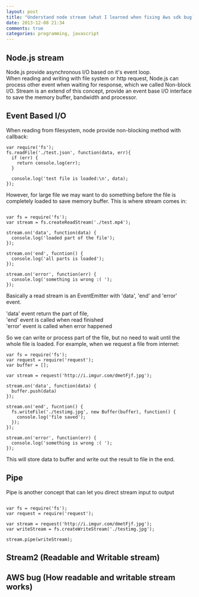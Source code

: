 ```yaml
---
layout: post
title: "Understand node stream (what I learned when fixing Aws sdk bug)"
date: 2013-12-08 21:34
comments: true
categories: programming, javascript
---
```


## Node.js stream

Node.js provide asynchronous I/O based on it's event loop.  
When reading and writing with file system or http request,
Node.js can process other event when waiting for response, which we called Non-block I/O.
Stream is an extend of this concept, provide an event base I/O interface to
save the memory buffer, bandwidth and processor.

## Event Based I/O

When reading from filesystem, node provide non-blocking method with callback:

```
var require('fs');
fs.readFile('./test.json', function(data, err){
  if (err) {
    return console.log(err);
  }

  console.log('test file is loaded:\n', data);
});
```

However, for large file we may want to do something before the file is completely
loaded to save memory buffer. This is where stream comes in:

```

var fs = require('fs');
var stream = fs.createReadStream('./test.mp4');

stream.on('data', function(data) {
  console.log('loaded part of the file');
});

stream.on('end', fucntion() {
  console.log('all parts is loaded');
});

stream.on('error', function(err) {
  console.log('something is wrong :( ');
});
```

Basically a read stream is an EventEmitter with 'data', 'end' and 'error' event.

'data' event return the part of file,  
'end' event is called when read finished  
'error' event is called when error happened  

So we can write or process part of the file, but no need to wait until the whole file is loaded.
For example, when we request a file from internet:

```
var fs = require('fs');
var request = require('request');
var buffer = [];

var stream = request('http://i.imgur.com/dmetFjf.jpg');

stream.on('data', function(data) {
  buffer.push(data)
});

stream.on('end', fucntion() {
  fs.writeFile('./testimg.jpg', new Buffer(buffer), function() {
    console.log('file saved');
  });
});

stream.on('error', function(err) {
  console.log('something is wrong :( ');
});
```

This will store data to buffer and write out the result to file in the end.

## Pipe

Pipe is another concept that can let you direct stream input to output

```

var fs = require('fs');
var request = require('request');

var stream = request('http://i.imgur.com/dmetFjf.jpg');
var writeStream = fs.createWriteStream('./testimg.jpg');

stream.pipe(writeStream);

```

## Stream2 (Readable and Writable stream)

## AWS bug (How readable and writable stream works)
